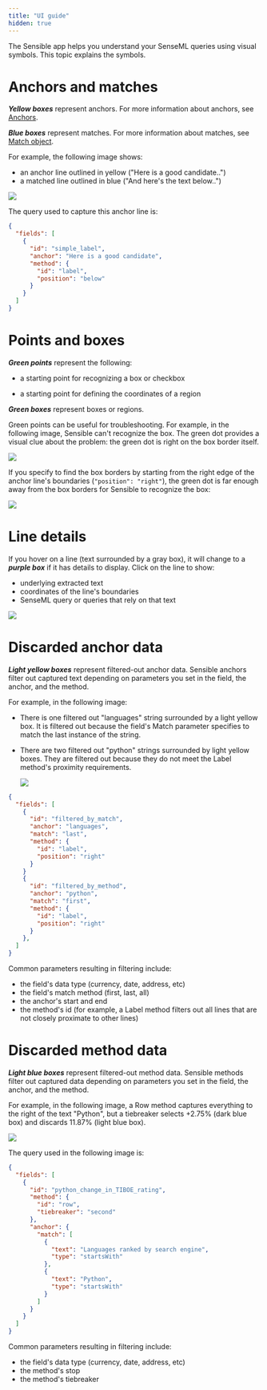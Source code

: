 ```yaml
---
title: "UI guide"
hidden: true
---
```


The Sensible app helps you understand your SenseML queries using visual symbols. This topic explains the symbols.

Anchors and matches
====

***Yellow boxes*** represent anchors. For more information about anchors, see [Anchors](doc:anchor-object).

***Blue boxes*** represent matches. For more information about matches, see [Match object](doc:match-object).

For example, the following image shows:

- an anchor line outlined in yellow ("Here is a good candidate..")
- a matched line outlined in blue ("And here's the text below..")

![](https://raw.githubusercontent.com/sensible-hq/sensible-docs/main/readme-sync/assets/v0/images/ui_label_and_method_1.png)

The query used to capture this anchor line is:

```json
{
  "fields": [
    {
      "id": "simple_label",
      "anchor": "Here is a good candidate",
      "method": {
        "id": "label",
        "position": "below"
      }
    }
  ]
}    
```

Points and boxes
====

***Green points*** represent the following:

-  a starting point for recognizing a box or checkbox

- a starting point for defining the coordinates of a region

***Green boxes*** represent boxes or regions. 

Green points can be useful for troubleshooting. For example, in the following image, Sensible can't recognize the box. The green dot provides a visual clue about the problem: the green dot is right on the box border itself.

 ![](https://raw.githubusercontent.com/sensible-hq/sensible-docs/main/readme-sync/assets/v0/images/box_position_left.png)

If you specify to find the box borders by starting from the right edge of the anchor line's boundaries (`"position": "right"`), the green dot is far enough away from the box borders for Sensible to recognize the box:

![](https://raw.githubusercontent.com/sensible-hq/sensible-docs/main/readme-sync/assets/v0/images/box_position_right.png)



Line details
====

If you hover on a line (text surrounded by a gray box), it will change to a ***purple box*** if it has details to display.  Click on the line to show:

- underlying extracted text
- coordinates of the line's boundaries
- SenseML query or queries that rely on that text



![](https://raw.githubusercontent.com/sensible-hq/sensible-docs/main/readme-sync/assets/v0/images/changelog_July2021_x-ray_mode.png)



Discarded anchor data
===

***Light yellow boxes*** represent filtered-out anchor data. Sensible anchors filter out captured text depending on parameters you set in the field, the anchor, and the method. 

For example, in the following image:

- There is one filtered out "languages" string surrounded by a light yellow box. It is filtered out because the field's Match parameter specifies to match the last instance of the string.

- There are two filtered out "python" strings surrounded by light yellow boxes. They are filtered out because they do not meet the Label method's proximity requirements.  

  ![](https://raw.githubusercontent.com/sensible-hq/sensible-docs/main/readme-sync/assets/v0/images/ui_filtered_anchor.png)

```json
{
  "fields": [
    {
      "id": "filtered_by_match",
      "anchor": "languages",
      "match": "last",
      "method": {
        "id": "label",
        "position": "right"
      }
    }
    {
      "id": "filtered_by_method",
      "anchor": "python",
      "match": "first",
      "method": {
        "id": "label",
        "position": "right"
      }
    },
  ]
}
```

Common parameters resulting in filtering include:

-  the field's data type (currency, date, address, etc)
-  the field's match method (first, last, all)
-  the anchor's start and end
-  the method's id (for example, a Label method filters out all lines that are not closely proximate to other lines)



Discarded method data
===

***Light blue boxes*** represent filtered-out method data.  Sensible methods filter out captured data depending on parameters you set in the field, the anchor, and the method.

For example, in the following image, a Row method captures everything to the right of the text "Python", but a tiebreaker selects +2.75% (dark blue box) and discards 11.87% (light blue box).

![](https://raw.githubusercontent.com/sensible-hq/sensible-docs/main/readme-sync/assets/v0/images/ui_filtered_method.png)

The query used in the following image is:

```json
{
  "fields": [
    {
      "id": "python_change_in_TIBOE_rating",
      "method": {
        "id": "row",
        "tiebreaker": "second"
      },
      "anchor": {
        "match": [
          {
            "text": "Languages ranked by search engine",
            "type": "startsWith"
          },
          {
            "text": "Python",
            "type": "startsWith"
          }
        ]
      }
    }
  ]
}
```

Common parameters resulting in filtering include:

- the field's data type (currency, date, address, etc)
- the method's stop
- the method's tiebreaker



